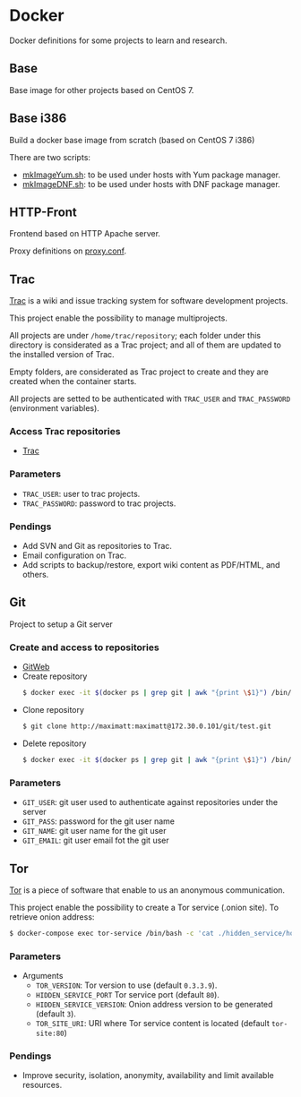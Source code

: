 # Docker
Docker definitions for some projects to learn and research.

## Base

Base image for other projects based on CentOS 7.

## Base i386

Build a docker base image from scratch (based on CentOS 7 i386)

There are two scripts:
 - [mkImageYum.sh](https://github.com/maximatt/docker/blob/master/base_i386/mkImageYum.sh): to be used under hosts with Yum package manager.
 - [mkImageDNF.sh](https://github.com/maximatt/docker/blob/master/base_i386/mkImageDNF.sh): to be used under hosts with DNF package manager.
 
## HTTP-Front

Frontend based on HTTP Apache server.

Proxy definitions on [proxy.conf](https://github.com/maximatt/docker/blob/master/httpd/config/proxy.conf).

## Trac

[Trac](https://trac.edgewall.org/) is a wiki and issue tracking system for software development projects.

This project enable the possibility to manage multiprojects.

All projects are under `/home/trac/repository`; each folder under this directory is considerated as a Trac project; and all of them are updated to the installed version of Trac.

Empty folders, are considerated as Trac project to create and they are created when the container starts.

All projects are setted to be authenticated with `TRAC_USER` and `TRAC_PASSWORD` (environment variables).

### Access Trac repositories
 - [Trac](http://172.30.0.101/trac/)

### Parameters
  - `TRAC_USER`: user to trac projects.
  - `TRAC_PASSWORD`: password to trac projects.

### Pendings
 - Add SVN and Git as repositories to Trac.
 - Email configuration on Trac.
 - Add scripts to backup/restore, export wiki content as PDF/HTML, and others.

## Git

Project to setup a Git server

### Create and access to repositories
 - [GitWeb](http://172.30.0.101/gitweb/)
 - Create repository
   ```bash
   $ docker exec -it $(docker ps | grep git | awk "{print \$1}") /bin/bash -c "git.sh create test"
   ```  
 - Clone repository
   ```bash
   $ git clone http://maximatt:maximatt@172.30.0.101/git/test.git
   ```
 - Delete repository
   ```bash
   $ docker exec -it $(docker ps | grep git | awk "{print \$1}") /bin/bash -c "git.sh delete test"

### Parameters
  - `GIT_USER`: git user used to authenticate against repositories under the server
  - `GIT_PASS`: password for the git user name
  - `GIT_NAME`: git user name for the git user 
  - `GIT_EMAIL`: git user email fot the git user

## Tor

[Tor](www.torproject.org) is a piece of software that enable to us an anonymous communication.

This project enable the possibility to create a Tor service (.onion site).
To retrieve onion address: 
```bash
$ docker-compose exec tor-service /bin/bash -c 'cat ./hidden_service/hostname'
```

### Parameters
- Arguments
  - `TOR_VERSION`: Tor version to use (default `0.3.3.9`).
  - `HIDDEN_SERVICE_PORT` Tor service port (default `80`).
  - `HIDDEN_SERVICE_VERSION`: Onion address version to be generated (default `3`).
  - `TOR_SITE_URI`: URI where Tor service content is located (default `tor-site:80`)

### Pendings

 - Improve security, isolation, anonymity, availability and limit available resources.
